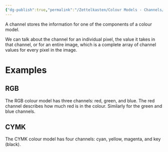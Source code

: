 ```yaml
---
{"dg-publish":true,"permalink":"/Zettelkasten/Colour Models - Channels/","tags":["seedling","colour-model"],"noteIcon":"1","created":"2024-11-04T17:41:34.128+09:00","updated":"2024-11-04T20:07:00.021+09:00"}
---
```


A channel stores the information for one of the components of a colour model.

We can talk about the channel for an individual pixel, the value it takes in that channel, or for an entire image, which is a complete array of channel values for every pixel in the image.
# Examples

## RGB
The RGB colour model has three channels: red, green, and blue. The red channel describes how much red is in the colour. Similarly for the green and blue channels.

## CYMK
The CYMK colour model has four channels: cyan, yellow, magenta, and key (black).